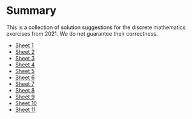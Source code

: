 # Summary

This is a collection of solution suggestions for the discrete mathematics exercises from 2021.
We do not guarantee their correctness.

- [Sheet 1](./sheet_1.md)
- [Sheet 2](./sheet_2.md)
- [Sheet 3](./sheet_3.md)
- [Sheet 4](./sheet_4.md)
- [Sheet 5](./sheet_5.md)
- [Sheet 6](./sheet_6.md)
- [Sheet 7](./sheet_7.md)
- [Sheet 8](./sheet_8.md)
- [Sheet 9](./sheet_9.md)
- [Sheet 10](./sheet_10.md)
- [Sheet 11](./sheet_11.md)
